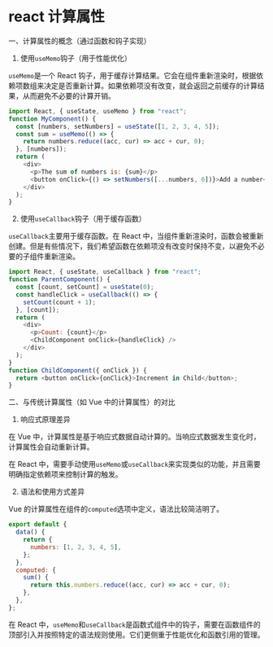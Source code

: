 # react 计算属性

一、计算属性的概念（通过函数和钩子实现）

1. 使用`useMemo`钩子（用于性能优化）

`useMemo`是一个 React 钩子，用于缓存计算结果。它会在组件重新渲染时，根据依赖项数组来决定是否重新计算。如果依赖项没有改变，就会返回之前缓存的计算结果，从而避免不必要的计算开销。

```javascript
import React, { useState, useMemo } from "react";
function MyComponent() {
  const [numbers, setNumbers] = useState([1, 2, 3, 4, 5]);
  const sum = useMemo(() => {
    return numbers.reduce((acc, cur) => acc + cur, 0);
  }, [numbers]);
  return (
    <div>
      <p>The sum of numbers is: {sum}</p>
      <button onClick={() => setNumbers([...numbers, 6])}>Add a number</button>
    </div>
  );
}
```

2. 使用`useCallback`钩子（用于缓存函数）

`useCallback`主要用于缓存函数。在 React 中，当组件重新渲染时，函数会被重新创建。但是有些情况下，我们希望函数在依赖项没有改变时保持不变，以避免不必要的子组件重新渲染。

```javascript
import React, { useState, useCallback } from "react";
function ParentComponent() {
  const [count, setCount] = useState(0);
  const handleClick = useCallback(() => {
    setCount(count + 1);
  }, [count]);
  return (
    <div>
      <p>Count: {count}</p>
      <ChildComponent onClick={handleClick} />
    </div>
  );
}
function ChildComponent({ onClick }) {
  return <button onClick={onClick}>Increment in Child</button>;
}
```

二、与传统计算属性（如 Vue 中的计算属性）的对比

1. 响应式原理差异

在 Vue 中，计算属性是基于响应式数据自动计算的。当响应式数据发生变化时，计算属性会自动重新计算。

在 React 中，需要手动使用`useMemo`或`useCallback`来实现类似的功能，并且需要明确指定依赖项来控制计算的触发。

2. 语法和使用方式差异

Vue 的计算属性在组件的`computed`选项中定义，语法比较简洁明了。

```javascript
export default {
  data() {
    return {
      numbers: [1, 2, 3, 4, 5],
    };
  },
  computed: {
    sum() {
      return this.numbers.reduce((acc, cur) => acc + cur, 0);
    },
  },
};
```

在 React 中，`useMemo`和`useCallback`是函数式组件中的钩子，需要在函数组件的顶部引入并按照特定的语法规则使用。它们更侧重于性能优化和函数引用的管理。
